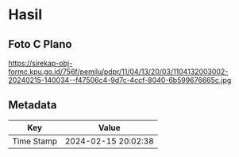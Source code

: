 # Hasil

## Foto C Plano

https://sirekap-obj-formc.kpu.go.id/756f/pemilu/pdpr/11/04/13/20/03/1104132003002-20240215-140034--f47506c4-9d7c-4ccf-8040-6b599676665c.jpg


## Metadata

| Key        | Value               |
| ---------- | ------------------- |
| Time Stamp | 2024-02-15 20:02:38 |



